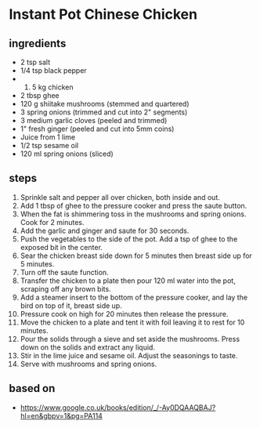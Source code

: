 # Instant Pot Chinese Chicken

## ingredients

- 2 tsp salt
- 1/4 tsp black pepper
- 1. 5 kg chicken
- 2 tbsp ghee
- 120 g shiitake mushrooms (stemmed and quartered)
- 3 spring onions (trimmed and cut into 2" segments)
- 3 medium garlic cloves (peeled and trimmed)
- 1" fresh ginger (peeled and cut into 5mm coins)
- Juice from 1 lime
- 1/2 tsp sesame oil
- 120 ml spring onions (sliced)

## steps

1. Sprinkle salt and pepper all over chicken, both inside and out.
2. Add 1 tbsp of ghee to the pressure cooker and press the saute button.
3. When the fat is shimmering toss in the mushrooms and spring onions. Cook for 2 minutes.
4. Add the garlic and ginger and saute for 30 seconds.
5. Push the vegetables to the side of the pot. Add a tsp of ghee to the exposed bit in the center.
6. Sear the chicken breast side down for 5 minutes then breast side up for 5 minutes.
7. Turn off the saute function.
8. Transfer the chicken to a plate then pour 120 ml water into the pot, scraping off any brown bits.
9. Add a steamer insert to the bottom of the pressure cooker, and lay the bird on top of it, breast side up.
10. Pressure cook on high for 20 minutes then release the pressure.
11. Move the chicken to a plate and tent it with foil leaving it to rest for 10 minutes.
12. Pour the solids through a sieve and set aside the mushrooms. Press down on the solids and extract any liquid.
13. Stir in the lime juice and sesame oil. Adjust the seasonings to taste.
14. Serve with mushrooms and spring onions.

## based on

- https://www.google.co.uk/books/edition/_/-Ay0DQAAQBAJ?hl=en&gbpv=1&pg=PA114
